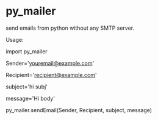 py_mailer
=========

send emails from python without any SMTP server.

Usage:

import py_mailer 


Sender='youremail@example.com'

Recipient='recipient@example.com'

subject='hi subj' 

message='Hi body'



py_mailer.sendEmail(Sender, Recipient, subject, message)
